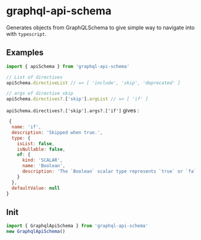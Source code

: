 # graphql-api-schema

Generates objects from GraphQLSchema to give simple way to navigate into with `typescript`.

## Examples

```ts
import { apiSchema } from 'graphql-api-schema'

// List of directives
apiSchema.directiveList // => [ 'include', 'skip', 'deprecated' ]

// args of directive skip
apiSchema.directives?.['skip'].argList // => [ 'if' ]
```

`apiSchema.directives?.['skip'].args?.['if']` gives :

```js
 {
  name: 'if',
  description: 'Skipped when true.',
  type: {
    isList: false,
    isNullable: false,
    of: {
      kind: 'SCALAR',
      name: 'Boolean',
      description: 'The `Boolean` scalar type represents `true` or `false`.'
    }
  },
  defaultValue: null
}
```

## Init

```ts
import { GraphqlApiSchema } from 'graphql-api-schema'
new GraphqlApiSchema()
```

